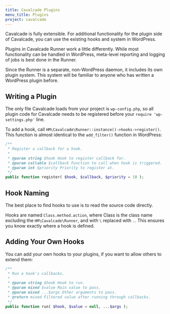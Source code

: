 ```yaml
---
title: Cavalcade Plugins
menu_title: Plugins
project: cavalcade
---
```


Cavalcade is fully extensible. For additional functionality for the plugin side of Cavalcade, you can use the existing hooks and system in WordPress.

Plugins in Cavalcade Runner work a little differently. While most functionality can be handled in WordPress, meta-level reporting and logging of jobs is best done in the Runner.

Since the Runner is a separate, non-WordPress daemon, it includes its own plugin system. This system will be familiar to anyone who has written a WordPress plugin before.

## Writing a Plugin

The only file Cavalcade loads from your project is `wp-config.php`, so all plugin code for Cavalcade needs to be registered before your `require 'wp-settings.php'` line.

To add a hook, call `HM\Cavalcade\Runner::instance()->hooks->register()`. This function is almost identical to the `add_filter()` function in WordPress:

```php
/**
 * Register a callback for a hook.
 *
 * @param string $hook Hook to register callback for.
 * @param callable $callback Function to call when hook is triggered.
 * @param int $priority Priority to register at.
 */
public function register( $hook, $callback, $priority = 10 );
```

## Hook Naming

The best place to find hooks to use is to read the source code directly.

Hooks are named `Class.method.action`, where Class is the class name excluding the `HM\Cavalcade\Runner`, and with `\` replaced with `.`. This ensures you know exactly where a hook is defined.

## Adding Your Own Hooks

You can add your own hooks to your plugins, if you want to allow others to extend them:

```php
/**
 * Run a hook's callbacks.
 *
 * @param string $hook Hook to run.
 * @param mixed $value Main value to pass.
 * @param mixed ...$args Other arguments to pass.
 * @return mixed Filtered value after running through callbacks.
 */
public function run( $hook, $value = null, ...$args );
```
